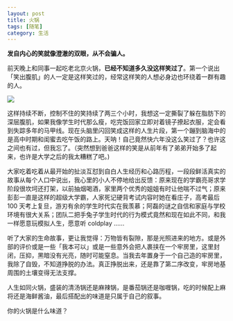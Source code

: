 ```yaml
---
layout: post
title: 火锅
tags: [随笔]
category: 生活
---
```



**发自内心的笑就像澄澈的双眼，从不会骗人。**

前天晚上和同事一起吃老北京火锅，**已经不知道多久没这样笑过了**。第一个说出「笑出腹肌」的人一定是这样笑过的，经常这样笑的人想必身边也环绕着一群有趣的人。

![](http://oax0nr6r7.bkt.clouddn.com/2018-01-28-22901517148986_.pic_hd.jpg)

这样持续不断，控制不住的笑持续了两三个小时，我想这一定撕裂了躲在脂肪下的深层腹肌，如果我像学生时代那么瘦，吃完饭回家立即对着镜子撩起衣服，定会看到失踪多年的马甲线。现在头脑里闪回笑成这样的人生片段，第一个蹦到脑海中的是高中时期和闺蜜去吃午饭的路上。天呐！自己竟然快六年没这么笑过了？也许这之间也有过，但我忘了。（突然想到爸爸这样的笑是从前年有了弟弟开始多了起来，也许是大学之后的我太糟糕了吧。)

大家吃着吃着从最开始的扯淡互怼到自白人生经历和心路历程，一段段鲜活真实的故事从每个人口中说出，我心里的小人不停地给出反馈：原来现在的学霸亮哥求学阶段很坎坷还打架，以前抽烟喝酒，家里两个优秀的姐姐有时让他喘不过气；原来彭彭一直是这样的超级大学霸，人家死记硬背考试内容时她在看庄子，高考最后 100 天考上复旦，游刃有余的学生时代实在我羡慕；阿磊的谜之自信和家庭与学校环境有很大关系；团队二把手兔子学生时代的行为模式竟然和现在如此不同，和我一样愿意玩模拟人生，愿意听 coldplay ......

听了大家的生命故事，更让我觉得：万物皆有裂隙，那是光照进来的地方。或是外部的评价或是一些「我本可以」或是一些意外会把人裹挟在一个牢房里，这里封闭，压抑，黑暗没有光亮，随时可能窒息。当我去年置身于一个自己造的牢房里，我除了自毁，不知道挣脱的办法。真正挣脱出来，还是靠了第二序改变，牢房地基周围的土壤变得无法支撑。

人生如同火锅，盛装的清汤锅还是麻辣锅，是番茄锅还是咖喱锅，吃的时候配上麻将还是海鲜酱油，最后搭配出的味道是只属于自己的叙事。

你的火锅是什么味道？

